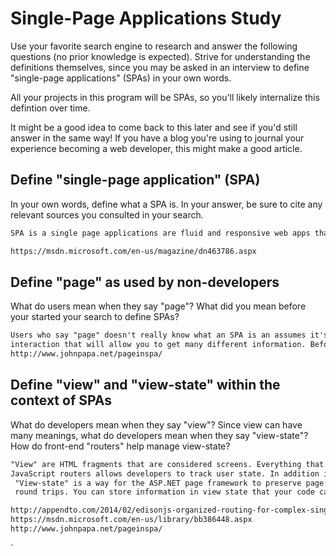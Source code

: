 # Single-Page Applications Study

Use your favorite search engine to research and answer the following questions
(no prior knowledge is expected). Strive for understanding the definitions
themselves, since you may be asked in an interview to define "single-page
applications" (SPAs) in your own words.

All your projects in this program will be SPAs, so you'll likely internalize
this defintion over time.

It might be a good idea to come back to this later and see if you'd still answer
in the same way! If you have a blog you're using to journal your experience
becoming a web developer, this might make a good article.

## Define "single-page application" (SPA)

In your own words, define what a SPA is. In your answer, be sure to cite any
relevant sources you consulted in your search.

```md
SPA is a single page applications are fluid and responsive web apps that load a single HTML page and allows the user to interact with the app while dynamically updating the page.  SPA uses AJAX, HTML, Javascript, AXAJ and JSON.

https://msdn.microsoft.com/en-us/magazine/dn463786.aspx
```

## Define "page" as used by non-developers

What do users mean when they say "page"? What did you mean before your started
your search to define SPAs?


```md
Users who say "page" doesn't really know what an SPA is an assumes it's just one web page with no user
interaction that will allow you to get many different information. Before this class, I thought SPA was also one web page, like a blog.
http://www.johnpapa.net/pageinspa/
```

## Define "view" and "view-state" within the context of SPAs

What do developers mean when they say "view"? Since view can have many meanings,
what do developers mean when they say "view-state"? How do front-end "routers"
help manage view-state?

```md
"View" are HTML fragments that are considered screens. Everything that the user sees is a "view".
JavaScript routers allows developers to track user state. In addition in allows developers to load resources without reuiring a page reload.
 "View-state" is a way for the ASP.NET page framework to preserve page. It also control values between
 round trips. You can store information in view state that your code can access during the page load event the next time that the page is sent to the server.

http://appendto.com/2014/02/edisonjs-organized-routing-for-complex-single-page-applications/
https://msdn.microsoft.com/en-us/library/bb386448.aspx
http://www.johnpapa.net/pageinspa/
```
`

